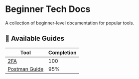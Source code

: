 # Beginner Tech Docs

A collection of beginner-level documentation for popular tools.

## 📄 Available Guides

| Tool | Completion |
|------|------------|
 | [2FA](Figma-Icons8-Guide.md) | 100 |
 | [Postman Guide](Postman-Guide.md) | 95% |



